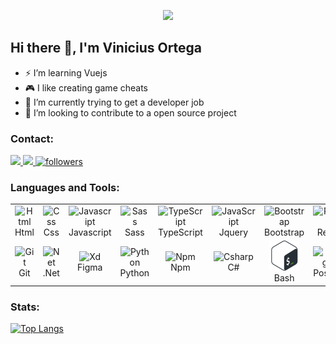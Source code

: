 <p align="center">
  <a href="https://git.io/typing-svg">
     <img src="https://readme-typing-svg.herokuapp.com?size=27&center=true&lines=Welcome+to+my+Profile;Full-stack+developer;Always+Learning">
  </a>
</p>

## Hi there :wave:, I'm Vinicius Ortega
- ⚡ I’m learning Vuejs
- :video_game: I like creating game cheats
- :briefcase: I’m currently trying to get a developer job
- 👯 I’m looking to contribute to a open source project

### Contact:
  <a title="Visit my profile" href="https://www.linkedin.com/in/vinicius-ortega">
    <img src="https://img.shields.io/badge/LinkedIn-0077B5?style=for-the-badge&logo=linkedin&logoColor=white">
  </a>
  <a title="Contact me" href="mailto: viniciuscodc@gmail.com"> 
    <img src="https://img.shields.io/badge/Gmail-D14836?style=for-the-badge&logo=gmail&logoColor=white">
  </a>
  <a href="https://github.com/viniciuscodc">
    <img alt="followers" title="Follow me on Github" src="https://img.shields.io/github/followers/viniciuscodc?color=236ad3&labelColor=1155ba&style=for-the-badge&logo=github&label=Follow"/></a>

### Languages and Tools:

<table>
  <tr>
    <td align="center" width="96">
      <a>
        <img src="https://cdn.jsdelivr.net/gh/devicons/devicon/icons/html5/html5-original.svg" width="48" height="48" alt="Html" />
      </a>
      <br>Html
    </td>
    <td align="center" width="96">
      <a>
        <img src="https://cdn.jsdelivr.net/gh/devicons/devicon/icons/css3/css3-original.svg" width="48" height="48" alt="Css" />
      </a>
      <br>Css
    </td>
    <td align="center" width="96">
      <a>
        <img src="https://cdn.jsdelivr.net/gh/devicons/devicon/icons/javascript/javascript-original.svg" width="48" height="48" alt="Javascript" />
      </a>
      <br>Javascript
    </td>
    <td align="center" width="96">
      <a>
        <img src="https://cdn.jsdelivr.net/gh/devicons/devicon/icons/sass/sass-original.svg" width="48" height="48" alt="Sass" />
      </a>
      <br>Sass
    </td>
    <td align="center" width="96">
      <a>
        <img src="https://cdn.jsdelivr.net/gh/devicons/devicon/icons/typescript/typescript-original.svg" width="48" height="48" alt="TypeScript" />
      </a>
      <br>TypeScript
    </td>
    <td align="center" width="96">
      <a>
        <img src="https://cdn.jsdelivr.net/gh/devicons/devicon/icons/jquery/jquery-original.svg" width="48" height="48" alt="JavaScript" />
      </a>
      <br>Jquery
    </td>
    <td align="center" width="96">
      <a>
        <img src="https://cdn.jsdelivr.net/gh/devicons/devicon/icons/bootstrap/bootstrap-plain.svg" width="48" height="48" alt="Bootstrap" />
      </a>
      <br>Bootstrap
    </td>
    <td align="center" width="96">
      <a>
        <img src="https://cdn.jsdelivr.net/gh/devicons/devicon/icons/react/react-original.svg" width="48" height="48" alt="React" />
      </a>
      <br>React
    </td>
  </tr>
  <tr>
    <td align="center" width="96"> 
      <a>
        <img src="https://cdn.jsdelivr.net/gh/devicons/devicon/icons/git/git-original.svg" width="48" height="48" alt="Git" />
      </a>
      <br>Git
    </td>
    <td align="center" width="96">
      <a>
        <img src="https://cdn.jsdelivr.net/gh/devicons/devicon/icons/dot-net/dot-net-plain.svg" width="48" height="48" alt="Net" />
      </a>
      <br>.Net
    </td>
    <td align="center"  width="96">
      <a>
        <img src="https://cdn.jsdelivr.net/gh/devicons/devicon/icons/figma/figma-original.svg" width="48" height="48" alt="Xd" />
      </a>
      <br>Figma
    </td>
    <td align="center"  width="96">
      <a>
        <img src="https://cdn.jsdelivr.net/gh/devicons/devicon/icons/python/python-original.svg" width="48" height="48" alt="Python" />
      </a>
      <br>Python
    </td>
    <td align="center" width="96">
      <a>
        <img src="https://cdn.jsdelivr.net/gh/devicons/devicon/icons/npm/npm-original-wordmark.svg" width="48" height="48" alt="Npm" />
      </a>
      <br>Npm
    </td>
    <td align="center"  width="96">
      <a>
        <img src="https://cdn.jsdelivr.net/gh/devicons/devicon/icons/csharp/csharp-original.svg" width="48" height="48" alt="Csharp" />
      </a>
      <br>C#
    </td>
    <td align="center" width="96">
      <a>
        <img src="./Icons/48x48.svg" width="48" height="48" alt="Bash" />
      </a>
      <br>Bash
    </td>
    <td align="center" width="96">
      <a>
        <img src="https://cdn.jsdelivr.net/gh/devicons/devicon/icons/postgresql/postgresql-original.svg" width="48" height="48" alt="Postgre" />
      </a>
      <br>Postgre
    </td>
  </tr>
</table>

### Stats:
[![Top Langs](https://github-readme-stats.vercel.app/api/top-langs/?username=viniciuscodc&layout=compact)](https://github.com/viniciuscodc/github-readme-stats)





